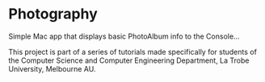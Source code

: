 Photography
===========

Simple Mac app that displays basic PhotoAlbum info to the Console…

This project is part of a series of tutorials made specifically for students of the Computer Science and Computer Engineering Department, La Trobe University, Melbourne AU.

